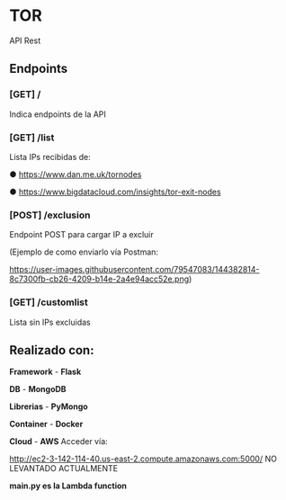 # TOR
API Rest

## Endpoints
### [GET] /
Indica endpoints de la API
### [GET] /list
Lista IPs recibidas de:

● https://www.dan.me.uk/tornodes

● https://www.bigdatacloud.com/insights/tor-exit-nodes
### [POST] /exclusion
Endpoint POST para cargar IP a excluir 

(Ejemplo de como enviarlo vía Postman:

https://user-images.githubusercontent.com/79547083/144382814-8c7300fb-cb26-4209-b14e-2a4e94acc52e.png)

### [GET] /customlist
Lista sin IPs excluidas

## Realizado con:
**Framework** - **Flask**

**DB** - **MongoDB**

**Librerias** - **PyMongo**

**Container** - **Docker**

**Cloud** - **AWS**
Acceder vía:

http://ec2-3-142-114-40.us-east-2.compute.amazonaws.com:5000/ NO LEVANTADO ACTUALMENTE

**main.py es la Lambda function**
